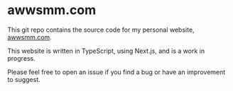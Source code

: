 # awwsmm.com

This git repo contains the source code for my personal website, [awwsmm.com](https://www.awwsmm.com).

This website is written in TypeScript, using Next.js, and is a work in progress.

Please feel free to open an issue if you find a bug or have an improvement to suggest.